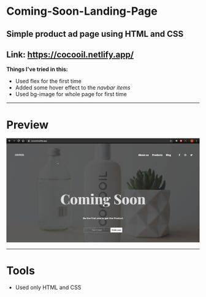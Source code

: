 # Coming-Soon-Landing-Page
## Simple product ad page using HTML and CSS

**Link:** https://cocooil.netlify.app/
----

**Things I've tried in this:**

- Used flex for the first time
- Added some hover effect to the *navbar items*
- Used bg-image for whole page for first time



---
# Preview

![oops](img/2020-06-20%2022_57_45-.png)
 
 
 ---
 
 # Tools
  
 - Used only HTML and CSS
